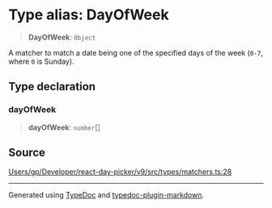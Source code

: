 # Type alias: DayOfWeek

> **DayOfWeek**: `Object`

A matcher to match a date being one of the specified days of the week (`0-7`, where `0` is Sunday).

## Type declaration

### dayOfWeek

> **dayOfWeek**: `number`[]

## Source

[Users/gp/Developer/react-day-picker/v9/src/types/matchers.ts:28](https://github.com/gpbl/react-day-picker/blob/005599683/src/types/matchers.ts#L28)

***

Generated using [TypeDoc](https://typedoc.org) and [typedoc-plugin-markdown](https://typedoc-plugin-markdown.org).
